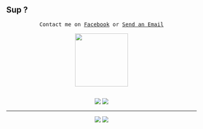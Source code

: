 ## Sup ?
<p align="center">
   <samp>
    Contact me on <a href="https://web.facebook.com/y21kurnia">Facebook</a> or <a href="mailto:y21kurnia@gmail.com">Send an Email</a>
    <br><br>
   </samp>
   <img src="https://media.giphy.com/media/WUlplcMpOCEmTGBtBW/giphy.gif" width="140">
   <br><br>
</p>
<p align="center">
   <img src="https://github-readme-stats.anuraghazra1.vercel.app/api/top-langs/?username=kurnyaannn&theme=nord&layout=compact" />
   <img src="https://github-readme-stats.vercel.app/api?username=kurnyaannn&theme=nord&show_icons=true&hide=issues">
</p>
<hr>
<p align="center">
   <img src="https://github-readme-stats.vercel.app/api/pin/?username=kurnyaannn&repo=ourecipe-project&cache_seconds=86400&theme=material-palenight">
   <img src="https://github-readme-stats.vercel.app/api/pin/?username=kurnyaannn&repo=ouroom-project&cache_seconds=86400&theme=material-palenight">
</p>
